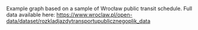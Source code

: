 Example graph based on a sample of Wrocław public transit schedule. Full data available here: https://www.wroclaw.pl/open-data/dataset/rozkladjazdytransportupublicznegoplik_data


